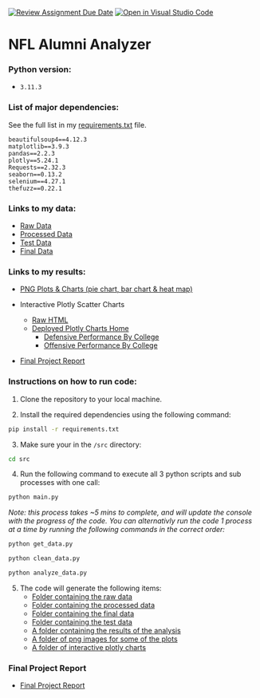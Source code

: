 [![Review Assignment Due Date](https://classroom.github.com/assets/deadline-readme-button-22041afd0340ce965d47ae6ef1cefeee28c7c493a6346c4f15d667ab976d596c.svg)](https://classroom.github.com/a/7A__rrid)
[![Open in Visual Studio Code](https://classroom.github.com/assets/open-in-vscode-2e0aaae1b6195c2367325f4f02e2d04e9abb55f0b24a779b69b11b9e10269abc.svg)](https://classroom.github.com/online_ide?assignment_repo_id=17099592&assignment_repo_type=AssignmentRepo)

# NFL Alumni Analyzer

### Python version:

- `3.11.3`

### List of major dependencies:

See the full list in my [requirements.txt](requirements.txt) file.

```
beautifulsoup4==4.12.3
matplotlib==3.9.3
pandas==2.2.3
plotly==5.24.1
Requests==2.32.3
seaborn==0.13.2
selenium==4.27.1
thefuzz==0.22.1
```

### Links to my data:
- [Raw Data](data/raw)
- [Processed Data](data/processed)
- [Test Data](data/testing)
- [Final Data](data/final)

### Links to my results:
- [PNG Plots & Charts (pie chart, bar chart & heat map)](results/images/)
- Interactive Plotly Scatter Charts
    - [Raw HTML](results/interactive)
    - [Deployed Plotly Charts Home](https://jfulch.github.io/NFL-Alumni-Analyzer-GH-Pages/)
        - [Defensive Performance By College](https://jfulch.github.io/NFL-Alumni-Analyzer-GH-Pages/Defensive_performance_by_college.html)
        - [Offensive Performance By College](https://jfulch.github.io/NFL-Alumni-Analyzer-GH-Pages/Offensive_performance_by_college.html)

- [Final Project Report](results/final-project-report.pdf)

### Instructions on how to run code:

1. Clone the repository to your local machine.

2. Install the required dependencies using the following command:
```bash
pip install -r requirements.txt
```

3. Make sure your in the `/src` directory:
```bash
cd src
```

4. Run the following command to execute all 3 python scripts and sub processes with one call:
```bash
python main.py
```
*Note: this process takes ~5 mins to complete, and will update the console with the progress of the code. You can alternativly run the code 1 process at a time by running the following commands in the correct order:*

```bash
python get_data.py
```
```bash
python clean_data.py
```
```bash
python analyze_data.py
```
5. The code will generate the following items:
    - [Folder containing the raw data](data/raw)
    - [Folder containing the processed data](data/processed)
    - [Folder containing the final data](data/final)
    - [Folder containing the test data](data/testing)
    - [A folder containing the results of the analysis](results)
    - [A folder of png images for some of the plots](/results/images/)
    - [A folder of interactive plotly charts](/results/interactive/)


### Final Project Report

- [Final Project Report](results/final-project-report.pdf)